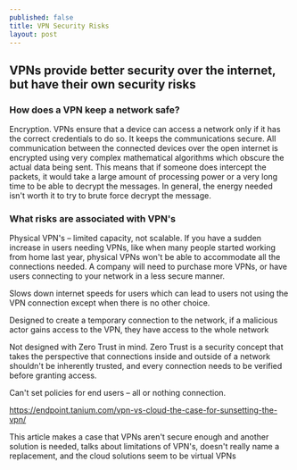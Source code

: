 ```yaml
---
published: false
title: VPN Security Risks
layout: post
---
```

## VPNs provide better security over the internet, but have their own security risks

### How does a VPN keep a network safe?

Encryption. VPNs ensure that a device can access a network only if it has the correct credentials to do so. It keeps the communications secure. All communication between the connected devices over the open internet is encrypted using very complex mathematical algorithms which obscure the actual data being sent. This means that if someone does intercept the packets, it would take a large amount of processing power or a very long time to be able to decrypt the messages. In general, the energy needed isn't worth it to try to brute force decrypt the message.  

### What risks are associated with VPN's

Physical VPN's – limited capacity, not scalable. If you have a sudden increase in users needing VPNs, like when many people started working from home last year, physical VPNs won't be able to accommodate all the connections needed. A company will need to purchase more VPNs, or have users connecting to your network in a less secure manner.  

Slows down internet speeds for users which can lead to users not using the VPN connection except when there is no other choice. 

Designed to create a temporary connection to the network, if a malicious actor gains access to the VPN, they have access to the whole network 

Not designed with Zero Trust in mind. Zero Trust is a security concept that takes the perspective that connections inside and outside of a network shouldn't be inherently trusted, and every connection needs to be verified before granting access.  

Can't set policies for end users – all or nothing connection.  

[https://endpoint.tanium.com/vpn-vs-cloud-the-case-for-sunsetting-the-vpn/ ](https://endpoint.tanium.com/vpn-vs-cloud-the-case-for-sunsetting-the-vpn/ )

This article makes a case that VPNs aren't secure enough and another solution is needed, talks about limitations of VPN's, doesn't really name a replacement, and the cloud solutions seem to be virtual VPNs 

  
